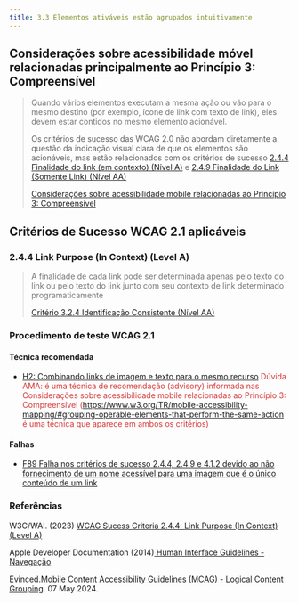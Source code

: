 ```yaml
---
title: 3.3 Elementos ativáveis estão agrupados intuitivamente
---
```


## Considerações sobre acessibilidade móvel relacionadas principalmente ao Princípio 3: Compreensível

>
><font color="#757575">Quando vários elementos executam a mesma ação ou vão para o mesmo destino (por exemplo, ícone de link com texto de link), eles devem estar contidos no mesmo elemento acionável.</font>
> 
> Os critérios de sucesso das WCAG 2.0 não abordam diretamente a questão da indicação visual clara de que os elementos são acionáveis, mas estão relacionados com os critérios de sucesso [2.4.4 Finalidade do link (em contexto) (Nível A)](https://www.w3.org/WAI/WCAG21/Understanding/link-purpose-in-context) e [2.4.9 Finalidade do Link (Somente Link) (Nível AA)](https://www.w3.org/WAI/WCAG21/Understanding/link-purpose-link-only)
>
> [Considerações sobre acessibilidade mobile relacionadas ao Princípio 3: Compreensível](https://www.w3.org/TR/mobile-accessibility-mapping/#grouping-operable-elements-that-perform-the-same-action)

## Critérios de Sucesso WCAG 2.1 aplicáveis

### 2.4.4 Link Purpose (In Context) (Level A)
><font color="#757575">A finalidade de cada link pode ser determinada apenas pelo texto do link ou pelo texto do link junto com seu contexto de link determinado programaticamente</font>
>
> [Critério 3.2.4 Identificação Consistente (Nível AA)](https://www.w3.org/WAI/WCAG21/Understanding/consistent-identification)
>

### Procedimento de teste WCAG 2.1

#### Técnica recomendada
- [H2: Combinando links de imagem e texto para o mesmo recurso](/tecnicas-procedimentos-de-teste/H2.md)
<font color="D53434"> Dúvida AMA: é uma técnica de recomendação (advisory) informada nas Considerações sobre acessibilidade mobile relacionadas ao Princípio 3: Compreensível (https://www.w3.org/TR/mobile-accessibility-mapping/#grouping-operable-elements-that-perform-the-same-action é uma técnica que aparece em ambos os critérios)</font>

#### Falhas
- [F89 Falha nos critérios de sucesso 2.4.4, 2.4.9 e 4.1.2 devido ao não fornecimento de um nome acessível para uma imagem que é o único conteúdo de um link](/falhas/F89.md)


### Referências

W3C/WAI. (2023) [WCAG Sucess Criteria 2.4.4: Link Purpose (In Context) (Level A)](https://www.w3.org/WAI/WCAG21/Understanding/link-purpose-in-context)

Apple Developer Documentation (2014)[ Human Interface Guidelines - Navegação](https://developer.apple.com/design/human-interface-guidelines/accessibility#Navigation)

Evinced.[Mobile Content Accessibility Guidelines (MCAG) - Logical Content Grouping](https://getevinced.github.io/mcag/#logical-content-grouping). 07 May 2024.

